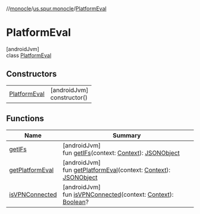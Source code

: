 //[monocle](../../../index.md)/[us.spur.monocle](../index.md)/[PlatformEval](index.md)

# PlatformEval

[androidJvm]\
class [PlatformEval](index.md)

## Constructors

| | |
|---|---|
| [PlatformEval](-platform-eval.md) | [androidJvm]<br>constructor() |

## Functions

| Name | Summary |
|---|---|
| [getIFs](get-i-fs.md) | [androidJvm]<br>fun [getIFs](get-i-fs.md)(context: [Context](https://developer.android.com/reference/kotlin/android/content/Context.html)): [JSONObject](https://developer.android.com/reference/kotlin/org/json/JSONObject.html) |
| [getPlatformEval](get-platform-eval.md) | [androidJvm]<br>fun [getPlatformEval](get-platform-eval.md)(context: [Context](https://developer.android.com/reference/kotlin/android/content/Context.html)): [JSONObject](https://developer.android.com/reference/kotlin/org/json/JSONObject.html) |
| [isVPNConnected](is-v-p-n-connected.md) | [androidJvm]<br>fun [isVPNConnected](is-v-p-n-connected.md)(context: [Context](https://developer.android.com/reference/kotlin/android/content/Context.html)): [Boolean](https://kotlinlang.org/api/latest/jvm/stdlib/kotlin/-boolean/index.html)? |
